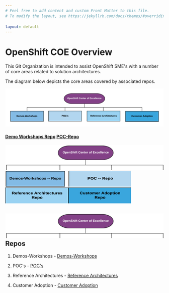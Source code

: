 ```yaml
---
# Feel free to add content and custom Front Matter to this file.
# To modify the layout, see https://jekyllrb.com/docs/themes/#overriding-theme-defaults

layout: default
---
```


OpenShift COE Overview
====================================
This Git Organization is intended to assist OpenShift SME's with a number of core areas related to solution architectures.

The diagram below depicts the core areas covered by associated repos.

![OpenShift Center of Excellence Project Overview](docs/images/header-overview.png?raw=true "OpenShift Center of Excellence Project Overview")  
   <h4><a href="https://github.com/ocp-coe/demos-workshops target="_blank">Demo Workshops Repo</a> <a href="https://github.com/ocp-coe/pocs target="_blank">POC-Repo</a></h4> 

   <a href="https://github.com/ocp-coe/overview" target="_blank"><img src="docs/images/light-overview.png" alt="Overview" width="800"></a>
   <a href="https://github.com/ocp-coe/demos-workshops" target="_blank"><img src="docs/images/demo-light.png" alt="Demo Workshopts" width="200" height="50" border="0"></a><a href="https://github.com/ocp-coe/pocs" target="_blank"><img src="docs/images/poc-light.png" alt="Proof of Concepts" width="200" height="50" border="0"></a><a href="https://github.com/ocp-coe/reference-architectures" target="_blank"><img src="docs/images/ref-light.png" alt="Reference Architectures Repo" width="200" height="50" border="0"></a><a href="https://github.com/ocp-coe/customer-adoption" target="_blank"><img src="docs/images/customer-light.png" alt="Customer Adoption Repo" width="200" height="50" border="0"></a>  


   <a href="https://github.com/ocp-coe/overview" target="_blank"><img src="docs/images/light-overview.png" alt="Overview"></a>
Repos
--------

1. Demos-Workshops - [Demos-Workshops](https://github.com/ocp-coe/demos-workshops/)

2. POC's - [POC's](https://github.com/ocp-coe/pocs/)

3. Reference Architectures - [Reference Architectures](https://github.com/ocp-coe/reference-architectures/)

4. Customer Adoption - [Customer Adoption](https://github.com/ocp-coe/customer-adoption/)
